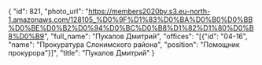 {
    "id": 821,
    "photo_url": "https://members2020by.s3.eu-north-1.amazonaws.com/128105_%D0%9F%D1%83%D0%BA%D0%B0%D0%BB%D0%BE%D0%B2%D0%94%D0%BC%D0%B8%D1%82%D1%80%D0%B8%D0%B9",
    "full_name": "Пукалов Дмитрий",
    "offices": "[{\"id\": \"04-16\", \"name\": \"Прокуратура Слонимского района\", \"position\": \"Помощник прокурора\"}]",
    "title": "Пукалов Дмитрий"
}